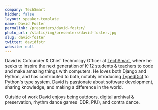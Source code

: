 ```yaml
---
company: TechSmart
hidden: false
layout: speaker-template
name: David Foster
permalink: /presenters/david-foster/
photo_url: /static/img/presenters/david-foster.jpg
slug: david-foster
twitter: davidfstr
website: null
---
```


David is Cofounder & Chief Technology Officer at [TechSmart](https://www.techsmart.codes/), where he seeks to inspire the next generation of K-12 students & teachers to code and make amazing things with computers. He loves both Django and Python, and has contributed to both, notably introducing [TypedDict](https://dafoster.net/projects/typeddict/) to Python's type system. David is passionate about software development, sharing knowledge, and making a difference in the world.

Outside of work David enjoys being outdoors, digital archival & preservation, rhythm dance games (DDR, PIU), and contra dance.
